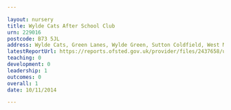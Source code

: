 ```yaml
---

layout: nursery
title: Wylde Cats After School Club
urn: 229016
postcode: B73 5JL
address: Wylde Cats, Green Lanes, Wylde Green, Sutton Coldfield, West Midlands, B73 5JL
latestReportUrl: https://reports.ofsted.gov.uk/provider/files/2437658/urn/229016.pdf
teaching: 0
development: 0
leadership: 1
outcomes: 0
overall: 1
date: 10/11/2014

---
```


